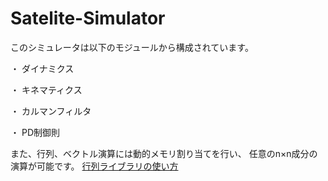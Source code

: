 # Satelite-Simulator
このシミュレータは以下のモジュールから構成されています。

・ ダイナミクス

・ キネマティクス

・ カルマンフィルタ

・ PD制御則

また、行列、ベクトル演算には動的メモリ割り当てを行い、
任意のn×n成分の演算が可能です。
[行列ライブラリの使い方]()

